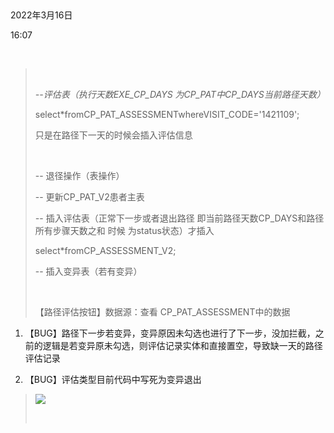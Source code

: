  

2022年3月16日

16:07

 

>  
>
> *\--评估表（执行天数EXE_CP_DAYS 为CP_PAT中CP_DAYS当前路径天数）*
>
> select\*fromCP_PAT_ASSESSMENTwhereVISIT_CODE=\'1421109\';
>
> 只是在路径下一天的时候会插入评估信息
>
>  
>
> \-- 退径操作（表操作）
>
> \-- 更新CP_PAT_V2患者主表
>
> *-*- 插入评估表（正常下一步或者退出路径 即当前路径天数CP_DAYS和路径所有步骤天数之和 时候 为status状态）才插入
>
> select\*fromCP_ASSESSMENT_V2;
>
> \-- 插入变异表（若有变异）
>
>  
>
> 【路径评估按钮】数据源：查看 CP_PAT_ASSESSMENT中的数据

1.  【BUG】路径下一步若变异，变异原因未勾选也进行了下一步，没加拦截，之前的逻辑是若变异原未勾选，则评估记录实体和直接置空，导致缺一天的路径评估记录

2.  【BUG】评估类型目前代码中写死为变异退出

> ![](012_--评估表（执行天数EXE_CP_DAYS_为CP_PAT中CP_DAYS当前路径天数）_000.png)
>
>  
